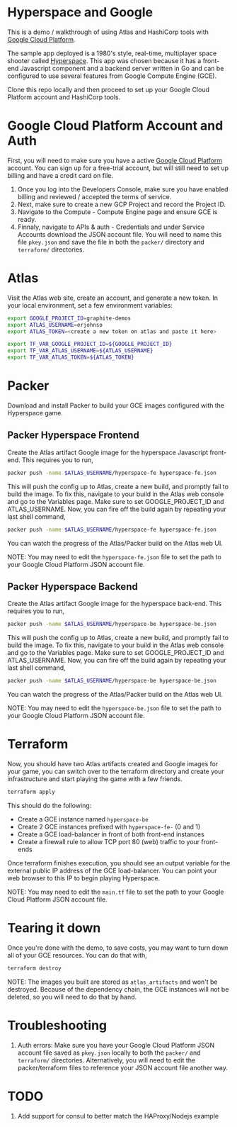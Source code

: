 # Hyperspace and Google
This is a demo / walkthrough of using Atlas and HashiCorp tools with
[Google Cloud Platform](https://cloud.google.com/).

The sample app deployed is a 1980's style, real-time, multiplayer space
shooter called [Hyperspace](https://github.com/kenpratt/hyperspace). This
app was chosen because it has a front-end Javascript component and a
backend server written in Go and can be configured to use several features
from Google Compute Engine (GCE).

Clone this repo locally and then proceed to set up your Google Cloud Platform
account and HashiCorp tools.

# Google Cloud Platform Account and Auth
First, you will need to make sure you have a active
[Google Cloud Platform](https://cloud.google.com/) account. You can sign up
for a free-trial account, but will still need to set up billing and have a
credit card on file.

1. Once you log into the Developers Console, make sure you have enabled
   billing and reviewed / accepted the terms of service.
2. Next, make sure to create a new GCP Project and record the Project ID.
3. Navigate to the Compute - Compute Engine page and ensure GCE is ready.
4. Finnaly, navigate to APIs & auth - Credentials and under Service Accounts
   download the JSON account file. You will need to name this file `pkey.json`
   and save the file in both the `packer/` directory and `terraform/`
   directories.

# Atlas
Visit the Atlas web site, create an account, and generate a new token. In your
local environment, set a few environment variables:

```sh
export GOOGLE_PROJECT_ID=graphite-demos
export ATLAS_USERNAME=erjohnso
export ATLAS_TOKEN=<create a new token on atlas and paste it here>

export TF_VAR_GOOGLE_PROJECT_ID=${GOOGLE_PROJECT_ID}
export TF_VAR_ATLAS_USERNAME=${ATLAS_USERNAME}
export TF_VAR_ATLAS_TOKEN=${ATLAS_TOKEN}
```

# Packer
Download and install Packer to build your GCE images configured with the
Hyperspace game.

## Packer Hyperspace Frontend
Create the Atlas artifact Google image for the hyperspace Javascript front-end.
This requires you to run,

```sh
packer push -name $ATLAS_USERNAME/hyperspace-fe hyperspace-fe.json
```

This will push the config up to Atlas, create a new build, and promptly fail
to build the image.  To fix this, navigate to your build in the Atlas web
console and go to the Variables page. Make sure to set GOOGLE_PROJECT_ID and
ATLAS_USERNAME. Now, you can fire off the build again by repeating your
last shell command,

```sh
packer push -name $ATLAS_USERNAME/hyperspace-fe hyperspace-fe.json
```

You can watch the progress of the Atlas/Packer build on the Atlas web UI.

NOTE: You may need to edit the `hyperspace-fe.json` file to set the path to your
      Google Cloud Platform JSON account file.

## Packer Hyperspace Backend
Create the Atlas artifact Google image for the hyperspace back-end. This
requires you to run,

```sh
packer push -name $ATLAS_USERNAME/hyperspace-be hyperspace-be.json
```

This will push the config up to Atlas, create a new build, and promptly fail
to build the image.  To fix this, navigate to your build in the Atlas web
console and go to the Variables page. Make sure to set GOOGLE_PROJECT_ID and
ATLAS_USERNAME. Now, you can fire off the build again by repeating your
last shell command,

```sh
packer push -name $ATLAS_USERNAME/hyperspace-be hyperspace-be.json
```

You can watch the progress of the Atlas/Packer build on the Atlas web UI.

NOTE: You may need to edit the `hyperspace-be.json` file to set the path to your
      Google Cloud Platform JSON account file.

# Terraform
Now, you should have two Atlas artifacts created and Google images for your
game, you can switch over to the terraform directory and create your
infrastructure and start playing the game with a few friends.

```sh
terraform apply
```

This should do the following:

* Create a GCE instance named `hyperspace-be`
* Create 2 GCE instances prefixed with `hyperspace-fe-` (0 and 1)
* Create a GCE load-balancer in front of both front-end instances
* Create a firewall rule to allow TCP port 80 (web) traffic to your front-ends

Once terraform finishes execution, you should see an output variable for
the external public IP address of the GCE load-balancer.  You can point
your web browser to this IP to begin playing Hyperspace.

NOTE: You may need to edit the `main.tf` file to set the path to your
      Google Cloud Platform JSON account file.

# Tearing it down
Once you're done with the demo, to save costs, you may want to turn down
all of your GCE resources. You can do that with,

```sh
terraform destroy
```

NOTE: The images you built are stored as `atlas_artifacts` and won't be
      destroyed. Because of the dependency chain, the GCE instances will
      not be deleted, so you will need to do that by hand.

# Troubleshooting
1. Auth errors: Make sure you have your Google Cloud Platform JSON account
   file saved as `pkey.json` locally to both the `packer/` and `terraform/`
   directories. Alternatively, you will need to edit the packer/terraform
   files to reference your JSON account file another way.

# TODO
1. Add support for consul to better match the HAProxy/Nodejs example
